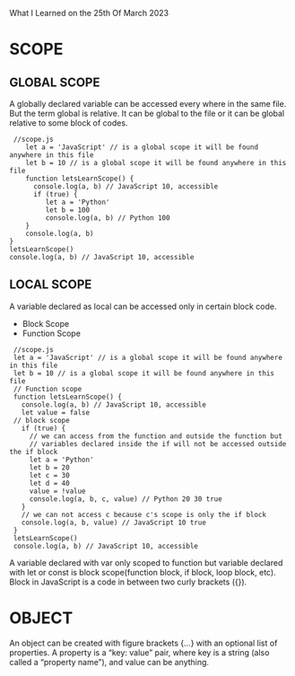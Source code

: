 What I Learned on the 25th Of March 2023

# SCOPE

## GLOBAL SCOPE
<p>A globally declared variable can be accessed every where in the same file. But the term global is relative. It can be global to the file or it can be global relative to some block of codes.</p>  

     //scope.js
        let a = 'JavaScript' // is a global scope it will be found anywhere in this file
        let b = 10 // is a global scope it will be found anywhere in this file
        function letsLearnScope() {
          console.log(a, b) // JavaScript 10, accessible
          if (true) {
             let a = 'Python'
             let b = 100
             console.log(a, b) // Python 100
        }
        console.log(a, b)
    }
    letsLearnScope()
    console.log(a, b) // JavaScript 10, accessible


## LOCAL SCOPE
<p>A variable declared as local can be accessed only in certain block code.</p>

<ul>
  <li>Block Scope</li>
  <li>Function Scope</li>
</ul>


     //scope.js
     let a = 'JavaScript' // is a global scope it will be found anywhere in this file
     let b = 10 // is a global scope it will be found anywhere in this file
     // Function scope
     function letsLearnScope() {
       console.log(a, b) // JavaScript 10, accessible
       let value = false
     // block scope
       if (true) {
         // we can access from the function and outside the function but 
         // variables declared inside the if will not be accessed outside the if block
         let a = 'Python'
         let b = 20
         let c = 30
         let d = 40
         value = !value
         console.log(a, b, c, value) // Python 20 30 true
       }
       // we can not access c because c's scope is only the if block
       console.log(a, b, value) // JavaScript 10 true
     }
     letsLearnScope()
     console.log(a, b) // JavaScript 10, accessible

A variable declared with var only scoped to function but variable declared with let or const is block scope(function block, if block, loop block, etc). Block in JavaScript is a code in between two curly brackets ({}).


# OBJECT
<p>An object can be created with figure brackets {…} with an optional list of properties. A property is a “key: value” pair, where key is a string (also called a “property name”), and value can be anything.</p>